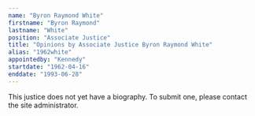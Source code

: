 ```yaml
---
name: "Byron Raymond White"
firstname: "Byron Raymond"
lastname: "White"
position: "Associate Justice"
title: "Opinions by Associate Justice Byron Raymond White"
alias: "1962white"
appointedby: "Kennedy"
startdate: "1962-04-16"
enddate: "1993-06-28"
---
```

This justice does not yet have a biography. To submit one, please contact the site administrator.
